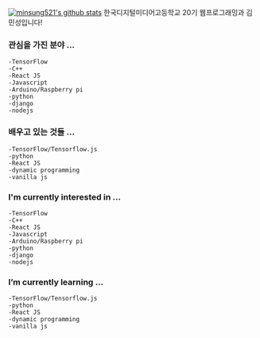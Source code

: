 
[![minsung521's github stats](https://github-readme-stats.vercel.app/api?username=minsung-dev)](https://github.com/minsung-dev)
한국디지털미디어고등학교 20기 웹프로그래밍과 김민성입니다!

### 관심을 가진 분야 ...

    -TensorFlow
    -C++
    -React JS
    -Javascript
    -Arduino/Raspberry pi
    -python
    -django
    -nodejs

### 배우고 있는 것들 ...

    -TensorFlow/Tensorflow.js
    -python
    -React JS
    -dynamic programming
    -vanilla js

### I'm currently interested in ...

    -TensorFlow
    -C++
    -React JS
    -Javascript
    -Arduino/Raspberry pi
    -python
    -django
    -nodejs

### I’m currently learning ...

    -TensorFlow/Tensorflow.js
    -python
    -React JS
    -dynamic programming
    -vanilla js

<!--
**minsung-dev/minsung-dev** is a ✨ _special_ ✨ repository because its `README.md` (this file) appears on your GitHub profile.

Here are some ideas to get you started:

- 🔭 I’m currently working on ...
- 🌱 I’m currently learning ...
- 👯 I’m looking to collaborate on ...
- 🤔 I’m looking for help with ...
- 💬 Ask me about ...
- 📫 How to reach me: ...
- 😄 Pronouns: ...
- ⚡ Fun fact: ...
-->
